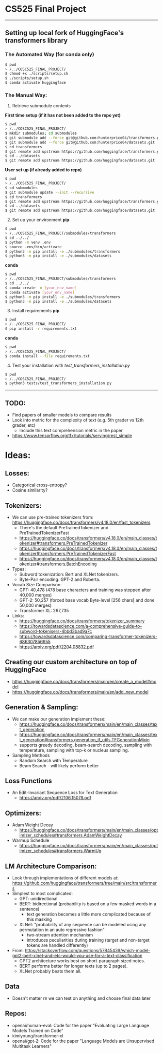 # CS525 Final Project
---

## Setting up local fork of HuggingFace's transformers library

### The Automated Way (for conda only)
```bash
$ pwd
> /../COSC525_FINAL_PROJECT/
$ chmod +x ./scripts/setup.sh
$ ./scripts/setup.sh
$ conda activate huggingface
```

### The Manual Way:
1. Retrieve submodule contents

**First time setup (if it has not been added to the repo yet)**
```bash
$ pwd
> /../COSC525_FINAL_PROJECT/
$ mkdir submodules; cd submodules
$ git submodule add --force git@github.com:hunterprice04/transformers.git
$ git submodule add --force git@github.com:hunterprice04/datasets.git
$ cd transformers
$ git remote add upstream https://github.com/huggingface/transformers.git
$ cd ../datasets
$ git remote add upstream https://github.com/huggingface/datasets.git 
```
**User set up (if already added to repo)**
```bash
$ pwd
> /../COSC525_FINAL_PROJECT/
$ cd submodules
$ git submodule update --init --recursive
$ cd transformers
$ git remote add upstream https://github.com/huggingface/transformers.git
$ cd ../datasets
$ git remote add upstream https://github.com/huggingface/datasets.git 
```

2. Set up your environment
**pip**
```bash
$ pwd
> /../COSC525_FINAL_PROJECT/submodules/transformers
$ cd ../../
$ python -m venv .env
$ source .env/bin/activate
$ python3 -m pip install -e ./submodules/transformers
$ python3 -m pip install -e ./submodules/datasets
```
**conda**
```bash
$ pwd
> /../COSC525_FINAL_PROJECT/submodules/transformers
$ cd ../../
$ conda create -n [your_env_name] 
$ conda activate [your_env_name]
$ python3 -m pip install -e ./submodules/transformers
$ python3 -m pip install -e ./submodules/datasets
``` 


3. Install requirements
**pip**
```bash
$ pwd
> /../COSC525_FINAL_PROJECT/
$ pip install -r requirements.txt
```
**conda**
```bash
$ pwd
> /../COSC525_FINAL_PROJECT/
$ conda install --file requirements.txt
```

4. Test your installation with *test_transformers_installation.py*

```bash
$ pwd
> /../COSC525_FINAL_PROJECT/
$ python3 tests/test_transformers_installation.py
```

---
## TODO:

- Find papers of smaller models to compare results
- Look into metric for the complexity of text (e.g. 5th grader vs 12th grader, etc)
	- Include this text comprehension metric in the paper
- https://www.tensorflow.org/tfx/tutorials/serving/rest_simple

# Ideas:
## Losses:
- Categorical cross-entropy?
- Cosine similarity?

## Tokenizers:
- We can use pre-trained tokenizers from: https://huggingface.co/docs/transformers/v4.18.0/en/fast_tokenizers
  - There's the default PreTrainedTokenizer and PreTrainedTokenizerFast
  - https://huggingface.co/docs/transformers/v4.18.0/en/main_classes/tokenizer#transformers.PreTrainedTokenizer
  - https://huggingface.co/docs/transformers/v4.18.0/en/main_classes/tokenizer#transformers.PreTrainedTokenizerFast
  - https://huggingface.co/docs/transformers/v4.18.0/en/main_classes/tokenizer#transformers.BatchEncoding
- Types:
  - Subword tokenization: Bert and XLNet tokenizers.
  - Byte-Pair encoding: GPT-2 and Roberta.
- Vocab Size Comparison:
  - GPT: 40,478 (478 base characters and training was stopped after 40,000 merges)
  - GPT-2: 50,257 (forced base vocab Byte-level [256 chars] and done 50,000 merges)
  - Transformer XL: 267,735
- Links: 
  - https://huggingface.co/docs/transformers/tokenizer_summary
  - https://towardsdatascience.com/a-comprehensive-guide-to-subword-tokenisers-4bbd3bad9a7c
  - https://towardsdatascience.com/comparing-transformer-tokenizers-686307856955
  - https://arxiv.org/pdf/2204.08832.pdf

## Creating our custom architecture on top of HuggingFace
- https://huggingface.co/docs/transformers/main/en/create_a_model#model
- https://huggingface.co/docs/transformers/main/en/add_new_model

## Generation & Sampling:
- We can make our generation implement these:
  - https://huggingface.co/docs/transformers/main/en/main_classes/text_generation
  - https://huggingface.co/docs/transformers/main/en/main_classes/text_generation#transformers.generation_tf_utils.TFGenerationMixin
  - supports greedy decoding, beam-search decoding, sampling with temperature, sampling with top-k or nucleus sampling. 
- Sampling Methods
  - Random Search with Temperature
  - Beam Search - will likely perform better

## Loss Functions
- An Edit-Invariant Sequence Loss for Text Generation
  - https://arxiv.org/pdf/2106.15078.pdf

## Optimizers:
- Adam Weight Decay
  - https://huggingface.co/docs/transformers/main/en/main_classes/optimizer_schedules#transformers.AdamWeightDecay
- Warmup Schedule
  - https://huggingface.co/docs/transformers/main/en/main_classes/optimizer_schedules#transformers.WarmUp

## LM Architecture Comparison:
- Look through implementations of different models at: https://github.com/huggingface/transformers/tree/main/src/transformers
- Simplest to most complicated:
  - GPT: unidirectional
  - BERT: bidirectional (probability is based on a few masked words in a sentence)
    - text generation becomes a little more complicated because of this masking
  - XLNet: "probability of any sequence can be modeled using any permutation in an auto regressive fashion"
    - two-stream attention mechanism
    - introduces peculiarities during training (target and non-target tokens are handled differently)
- From: https://stackoverflow.com/questions/57845439/which-model-gpt2-bert-xlnet-and-etc-would-you-use-for-a-text-classification
  - GPT2 architecture works best on short-paragraph sized notes.
  - BERT performs better for longer texts (up to 2 pages).
  - XLNet probably beats them all.

## Data
- Doesn't matter rn we can test on anything and choose final data later

## Repos:
- openai/human-eval: Code for the paper "Evaluating Large Language Models Trained on Code"
- kimiyoung/transformer-xl
- openai/gpt-2: Code for the paper "Language Models are Unsupervised Multitask Learners"
